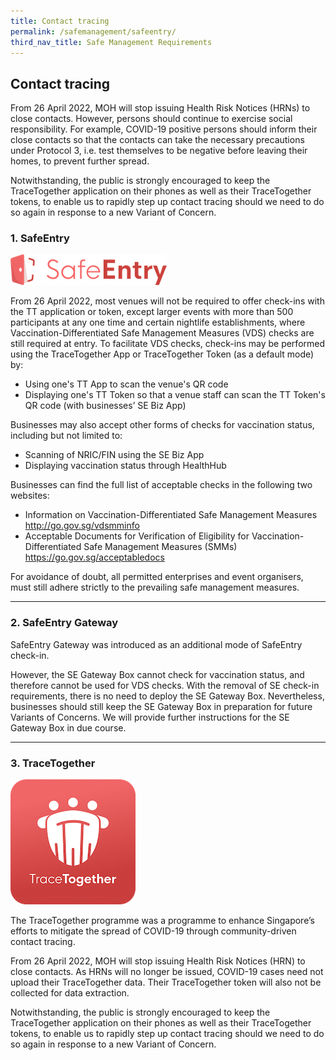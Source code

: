 ```yaml
---
title: Contact tracing
permalink: /safemanagement/safeentry/
third_nav_title: Safe Management Requirements
---
```


## Contact tracing

From 26 April 2022, MOH will stop issuing Health Risk Notices (HRNs) to close contacts. However, persons should continue to exercise social responsibility. For example, COVID-19 positive persons should inform their close contacts so that the contacts can take the necessary precautions under Protocol 3, i.e. test themselves to be negative before leaving their homes, to prevent further spread.

Notwithstanding, the public is strongly encouraged to keep the TraceTogether application on their phones as well as their TraceTogether tokens, to enable us to rapidly step up contact tracing should we need to do so again in response to a new Variant of Concern. 

### 1. SafeEntry

![SafeEntry](/images/covid/SafeEntry_logo_inline.png 'SafeEntry')

From 26 April 2022, most venues will not be required to offer check-ins with the TT application or token, except larger events with more than 500 participants at any one time and certain nightlife establishments, where Vaccination-Differentiated Safe Management Measures (VDS) checks are still required at entry. To facilitate VDS checks, check-ins may be performed using the TraceTogether App or TraceTogether Token (as a default mode) by: 

- Using one's TT App to scan the venue's QR code
- Displaying one's TT Token so that a venue staff can scan the TT Token's QR code (with businesses’ SE Biz App)

Businesses may also accept other forms of checks for vaccination status, including but not limited to:
-	Scanning of NRIC/FIN using the SE Biz App
-	Displaying vaccination status through HealthHub

Businesses can find the full list of acceptable checks in the following two websites:
-	Information on Vaccination-Differentiated Safe Management Measures http://go.gov.sg/vdsmminfo 
-	Acceptable Documents for Verification of Eligibility for Vaccination-Differentiated Safe Management Measures (SMMs)  https://go.gov.sg/acceptabledocs 

For avoidance of doubt, all permitted enterprises and event organisers, must still adhere strictly to the prevailing safe management measures.

---

### 2. SafeEntry Gateway

SafeEntry Gateway was introduced as an additional mode of SafeEntry check-in.

However, the SE Gateway Box cannot check for vaccination status, and therefore cannot be used for VDS checks. With the removal of SE check-in requirements, there is no need to deploy the SE Gateway Box. Nevertheless, businesses should still keep the SE Gateway Box in preparation for future Variants of Concerns. We will provide further instructions for the SE Gateway Box in due course.

---

### 3. TraceTogether

![TraceTogether](/images/covid/tracetogether_logo.png 'TraceTogether')

The TraceTogether programme was a programme to enhance Singapore’s efforts to mitigate the spread of COVID-19 through community-driven contact tracing.

From 26 April 2022, MOH will stop issuing Health Risk Notices (HRN) to close contacts. As HRNs will no longer be issued, COVID-19 cases need not upload their TraceTogether data. Their TraceTogether token will also not be collected for data extraction. 

Notwithstanding, the public is strongly encouraged to keep the TraceTogether application on their phones as well as their TraceTogether tokens, to enable us to rapidly step up contact tracing should we need to do so again in response to a new Variant of Concern. 
